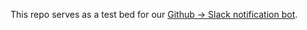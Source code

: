 This repo serves as a test bed for our [Github -> Slack notification bot](https://github.com/klothoplatform/slack-notifier).
